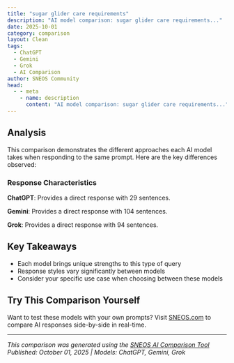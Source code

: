 ```yaml
---
title: "sugar glider care requirements"
description: "AI model comparison: sugar glider care requirements..."
date: 2025-10-01
category: comparison
layout: Clean
tags:
  - ChatGPT
  - Gemini
  - Grok
  - AI Comparison
author: SNEOS Community
head:
  - - meta
    - name: description
      content: "AI model comparison: sugar glider care requirements..."
---
```


<ChatComparison
  title="sugar glider care requirements"
  prompt="sugar glider care requirements"
  :responses='{"ChatGPT": "Sugar gliders are small, nocturnal marsupials native to Australia, Indonesia, and New Guinea. They can make wonderful pets but require specific care to thrive. Here are the primary care requirements for sugar gliders:\n\n### Housing\n- **Cage Size:** Minimum of 24\u201D x 24\u201D x 36\u201D tall, but bigger is always better since sugar gliders love to climb and glide.\n- **Bar Spacing:** No wider than \u00BD inch to prevent escapes.\n- **Material:** Wire cages with a solid base; avoid aquariums due to poor ventilation.\n- **Accessories:** Include branches, ropes, pouches or nesting boxes, exercise wheels (solid surface), and toys for mental stimulation.\n- **Bedding:** Use paper-based or aspen shavings; avoid cedar or pine as they are toxic.\n\n### Environment\n- **Temperature:** Maintain between 75-80\u00B0F (24-27\u00B0C). Avoid drafts and extreme temperature changes.\n- **Lighting:** Provide a natural day/night cycle. They are nocturnal, so they need darkness during the day to rest.\n- **Humidity:** Moderate humidity, around 50-60%. Use a humidifier if air is too dry.\n\n### Diet\n- **Staple Diet:** A balanced diet includes a mix of:\n - Protein (insects like mealworms, crickets, or specially formulated sugar glider pellets).\n - Fresh fruits (apples, pears, grapes, melons) and vegetables (carrots, sweet potatoes).\n - Calcium and vitamin supplements to prevent nutritional deficiencies.\n- **Treats:** Occasional treats like small amounts of honey or yogurt.\n- **Water:** Fresh water should always be available (preferably in a water bottle).\n\n### Social Needs\n- Sugar gliders are highly social animals and should be kept in pairs or small groups to prevent loneliness and depression.\n- They bond strongly with their owners but need gentle, regular handling.\n\n### Health and Hygiene\n- Regularly clean the cage, food dishes, and water bottles.\n- Monitor for any signs of illness (lethargy, weight loss, changes in feces).\n- Provide opportunities for exercise outside the cage in a safe, supervised environment.\n\n### Veterinary Care\n- Establish a relationship with an exotic animal veterinarian.\n- Regular health check-ups and assistance with nail trimming or other care needs.\n\n### Additional Tips\n- Sugar gliders are nocturnal, so they are most active at night.\n- They can live 10-15 years in captivity with proper care.\n- Avoid using scented or chemical cleaning products near their cage.\n\nIf you\u2019re considering sugar gliders as pets, ensure you have the time, resources, and commitment to meet their needs for a happy, healthy life.", "Gemini": "Okay, let\u0027s break down the care requirements for sugar gliders. They\u0027re complex and demanding pets, so thorough research is essential *before* considering getting them.\n\n**Important Considerations *Before* Getting Sugar Gliders:**\n\n* **Legality:** Sugar gliders are illegal in some states/countries. Check your local laws *before* even thinking about getting one.\n* **Commitment:** Sugar gliders can live 10-15 years. This is a long-term commitment.\n* **Social Needs:** Sugar gliders are *highly* social animals and *must* be kept in pairs or small groups. Keeping one alone is considered cruel and will lead to severe depression, behavioral problems, and health issues.\n* **Nocturnal:** They are most active at night, which means you\u0027ll need to be active during their awake hours to bond with them.\n* **Veterinary Care:** You\u0027ll need to find a veterinarian experienced with exotic animals, particularly sugar gliders. Not all vets are qualified. This can be expensive.\n* **Smell:** Sugar gliders have a distinct musky odor. Males especially scent-mark. While proper cleaning helps, it\u0027s not entirely eliminated.\n* **Noise:** They can be quite vocal, especially at night.\n* **Escape Artists:** They are small, agile, and can squeeze through tiny spaces. Secure housing and careful handling are crucial.\n* **Diet:** Their diet is complex and must be prepared carefully. Simply feeding them commercial pellets isn\u0027t sufficient and can lead to health problems.\n\n**Now, let\u0027s dive into the specific care aspects:**\n\n**1. Housing:**\n\n* **Cage Size:** The bigger, the better! A minimum of 24\u0022 x 24\u0022 x 36\u0022 high *per pair* is recommended. Taller cages are preferable for climbing. Wire cages with bars spaced no more than 1/2 inch apart are best.\n* **Cage Material:** Powder-coated wire is ideal. Avoid galvanized metal, as it can be toxic if ingested.\n* **Location:** Keep the cage in a quiet area, away from direct sunlight, drafts, and extreme temperatures.\n* **Enrichment:**\n * **Sleeping Pouch:** Provide at least one sleeping pouch per glider (soft fleece or cotton). Check them regularly for cleanliness.\n * **Branches \u0026 Climbing Toys:** Sugar gliders love to climb. Offer natural wood branches (make sure they are safe wood types), ropes, ladders, and other climbing toys.\n * **Toys:** Provide a variety of safe toys to keep them entertained. Rotate toys regularly to prevent boredom. Safe toys include bird toys (without small parts), plastic baby toys, and cardboard tubes.\n * **Exercise Wheel:** A solid-surface, glider-safe exercise wheel is essential for exercise. Wheels with mesh or bars are dangerous and can cause injuries.\n\n**2. Diet:**\n\n* **The HPW (High Protein Wombaroo) Diet or BML (Bourbon\u0027s Modified Leadbeater\u0027s) Diet are common starting points.** These recipes are complex and require very precise measurements and ingredients. Variations exist, but it\u0027s best to stick to the original recipes to start with until you gain experience. Here\u0027s a general overview. *It is crucial to do in-depth research on the specific diet you choose and adhere to the recipe meticulously.*\n* **Base Mix (Protein and Nutrients):**\n * HPW: Wombaroo High Protein Supplement is a key ingredient.\n * BML: Includes ingredients like baby cereal, honey, hard-boiled eggs, applesauce, and vitamins.\n* **Fruits and Vegetables:** Offer a variety of fresh fruits and vegetables daily. Examples:\n * **Fruits:** Apples, grapes, melon, berries, papaya, mango, kiwi\n * **Vegetables:** Sweet potato, carrots, corn, green beans, peas\n* **Insects:** Offer live insects (mealworms, crickets) several times a week as a protein source. Gut-load the insects before feeding them to your gliders (feed them nutritious food). Dusting the insects with a calcium supplement is a good idea.\n* **Supplements:** A calcium supplement is often recommended, especially if you are not using HPW or BML formulas. Follow a vet\u0027s recommendation.\n* **Water:** Provide fresh, clean water at all times in a sipper bottle and a small dish.\n* **Avoid:**\n * Chocolate\n * Onions\n * Garlic\n * Avocado\n * Processed foods\n * Sweets and sugary treats\n * Nuts with shells (they can get stuck)\n* **Feeding Schedule:** Offer the main diet in the evening, as they are nocturnal. Remove uneaten fresh food in the morning.\n\n**3. Hygiene:**\n\n* **Cage Cleaning:** Clean the cage thoroughly at least once a week. Remove soiled bedding and wipe down surfaces.\n* **Pouch Cleaning:** Wash sleeping pouches regularly.\n* **Food and Water Dishes:** Wash food and water dishes daily.\n* **Bathing:** Sugar gliders groom themselves, so you generally don\u0027t need to bathe them. If they get excessively dirty, you can use a damp washcloth to gently spot-clean them.\n\n**4. Handling and Bonding:**\n\n* **Patience is Key:** Building trust with sugar gliders takes time and patience.\n* **Start Slowly:** Begin by simply spending time near the cage, talking softly to them.\n* **Hand-Feeding:** Offer treats from your hand to encourage them to approach you. Mealworms or small pieces of fruit are good options.\n* **Pouch Time:** Once they are comfortable taking food from you, try to gently coax them into a bonding pouch that you wear. This allows them to get used to your scent and presence.\n* **Gentle Handling:** When handling, be gentle and avoid sudden movements. Support their body and tail.\n* **Consistency:** Interact with your gliders daily, especially during their active hours (evening and night).\n* **Never Force Interaction:** If they are scared or stressed, back off and try again later.\n* **Bonding Pouch:** wearing them close in a bonding pouch during the day helps to solidify the bond.\n\n**5. Health:**\n\n* **Veterinary Checkups:** Take your sugar gliders to a veterinarian experienced with exotic animals for regular checkups.\n* **Common Health Problems:**\n * **Calcium Deficiency:** Can lead to hind leg paralysis (HLP). Proper diet and calcium supplementation are crucial.\n * **Obesity:** Caused by overfeeding or a diet too high in fat.\n * **Dental Problems:** Can occur if their diet is too soft.\n * **Parasites:** Can be treated with medication.\n * **Stress-Related Illnesses:** Stress can weaken their immune system and make them susceptible to illness.\n * **Injuries:** Can occur from falls or improper handling.\n* **Signs of Illness:**\n * Loss of appetite\n * Lethargy\n * Diarrhea or constipation\n * Weight loss\n * Difficulty breathing\n * Discharge from eyes or nose\n * Changes in behavior\n * Self-mutilation\n* **Isolate sick gliders:** Immediately isolate a sick glider from its cage mates to prevent the spread of illness.\n* **Seek Veterinary Care Promptly:** If you notice any signs of illness, seek veterinary care immediately.\n\n**6. Enrichment and Mental Stimulation:**\n\n* **Rotate Toys Regularly:** Prevent boredom by rotating toys and providing new challenges.\n* **Foraging Opportunities:** Hide food in toys or around the cage to encourage natural foraging behavior.\n* **Supervised Playtime Outside the Cage:** Allow supervised playtime in a glider-proofed room. Make sure there are no hazards such as electrical cords, toxic plants, or open windows.\n* **Social Interaction:** Spend time interacting with your gliders daily. Talk to them, play with them, and offer them attention.\n\n**Important Reminders:**\n\n* **Do your research!** This is just an overview. Read books, join online forums, and talk to experienced sugar glider owners.\n* **Find a qualified veterinarian *before* you get sugar gliders.**\n* **Be prepared for the time, effort, and expense involved in caring for these animals.**\n* **Consider adopting from a rescue organization.** There are many sugar gliders in need of good homes.\n* **Don\u0027t get sugar gliders on a whim.** They are a long-term commitment.\n* **Never buy a single sugar glider.**\n\nSugar gliders can be rewarding pets for the right person, but they are not for everyone. Be sure you are prepared to meet their complex needs before bringing them into your home. Good luck!\n", "Grok": "Sugar gliders (Petaurus breviceps) are small, nocturnal marsupials native to Australia, New Guinea, and nearby islands. They are popular as exotic pets due to their small size, adorable appearance, and social nature. However, they have specific care requirements that must be met to ensure their health and well-being. Below is a detailed guide to sugar glider care:\n\n---\n\n### 1. Legal Considerations\n- **Check Local Laws**: Before getting a sugar glider, ensure they are legal to own in your area. Some states, provinces, or countries prohibit or restrict ownership of exotic pets like sugar gliders due to concerns about invasive species or animal welfare.\n- **Permit Requirements**: In some regions, a permit may be required to own a sugar glider.\n\n---\n\n### 2. Social Needs\n- **Social Animals**: Sugar gliders are highly social and should not be kept alone. They thrive in pairs or small groups. Keeping a single sugar glider can lead to loneliness, depression, and behavioral issues.\n- **Bonding with Humans**: They can bond with their owners but require daily interaction and handling to build trust. Spend time with them during their active hours (evenings and nights).\n- **Introduction**: When introducing new sugar gliders, do so gradually in a neutral space to avoid territorial conflicts.\n\n---\n\n### 3. Housing\n- **Cage Size**: Provide a large, tall cage with plenty of vertical space for climbing. A minimum size for a pair of sugar gliders is about 24\u0022 W x 24\u0022 D x 36\u0022 H (larger is better).\n- **Bar Spacing**: The bars should be no more than 0.5 inches apart to prevent escapes or injuries.\n- **Materials**: Use a cage made of uncoated wire mesh for ventilation, but ensure there are no sharp edges. Avoid cages with plastic coatings that gliders can chew.\n- **Enrichment**: Include branches, ropes, ladders, and platforms for climbing and exercise. Provide pouches or nest boxes for sleeping, as sugar gliders like to hide and feel secure.\n- **Location**: Place the cage in a quiet, draft-free area away from direct sunlight and extreme temperatures. Avoid areas with loud noises or high foot traffic during the day, as they are nocturnal and need rest.\n- **Temperature**: Maintain a temperature of 70\u201380\u00B0F (21\u201327\u00B0C). They are sensitive to cold and heat, so avoid placing their cage near heaters, air conditioners, or windows.\n\n---\n\n### 4. Diet\nSugar gliders have specific dietary needs, and improper feeding is a common cause of health issues. Their diet in the wild includes nectar, sap, insects, and small vertebrates. In captivity, their diet should mimic this balance.\n\n- **Balanced Diet**:\n - **Protein (25\u201330% of diet)**: Offer insects (crickets, mealworms) or high-quality commercial glider pellets. Small amounts of cooked, unseasoned chicken or eggs can also be given.\n - **Fruits and Vegetables (50\u201360% of diet)**: Provide a variety of fresh fruits (e.g., apples, bananas, grapes, mangoes) and vegetables (e.g., sweet potatoes, carrots, peas). Avoid toxic foods like avocado, chocolate, and onions.\n - **Nectar/Sap Substitute (20\u201325% of diet)**: Use a commercial glider nectar mix (like Glide-R-Chow or Leadbeater\u2019s Mix) or a homemade recipe approved by a vet to provide essential nutrients.\n- **Calcium-to-Phosphorus Ratio**: Ensure a proper balance (2:1) to prevent metabolic bone disease (MBD). Calcium supplements or gut-loaded insects can help.\n- **Water**: Provide fresh, clean water daily in a bottle or shallow dish. Avoid tap water with high chlorine content; filtered or bottled water is better.\n- **Feeding Schedule**: Feed in the evening, as they are nocturnal. Remove uneaten fresh food after 12\u201324 hours to prevent spoilage.\n- **Avoid**: Do not feed sugary human foods, dairy, or high-fat items, as these can lead to obesity and health problems.\n\n---\n\n### 5. Health and Veterinary Care\n- **Find an Exotic Vet**: Sugar gliders require specialized care, so locate a veterinarian experienced with exotic pets before bringing one home.\n- **Common Health Issues**:\n - **Metabolic Bone Disease (MBD)**: Caused by calcium deficiency or an improper diet, leading to weak bones, tremors, or paralysis. Prevent with a balanced diet and calcium supplements if needed.\n - **Obesity**: Caused by overfeeding or lack of exercise.\n - **Stress-Related Issues**: Loneliness or poor environment can lead to self-mutilation or behavioral issues.\n - **Parasites and Infections**: Regularly check for mites, fleas, and respiratory or digestive issues.\n- **Lifespan**: With proper care, sugar gliders can live 10\u201315 years in captivity.\n- **Spaying/Neutering**: Consider neutering males to prevent aggression and odor, and spaying females to avoid reproductive health issues. Consult a vet for the best approach.\n\n---\n\n### 6. Exercise and Mental Stimulation\n- **Out-of-Cage Time**: Allow supervised out-of-cage time daily (at least 1\u20132 hours) in a glider-safe room. Remove hazards like electrical cords, toxic plants, and open windows.\n- **Toys**: Provide safe toys like bird toys, bells, and foraging toys to keep them mentally stimulated. Rotate toys regularly to prevent boredom.\n- **Climbing Opportunities**: Their natural behavior involves climbing and gliding, so provide plenty of vertical space and structures in and out of the cage.\n- **Bonding Pouches**: Use a bonding pouch or small carrying bag to spend time with them during the day while they rest.\n\n---\n\n### 7. Grooming and Hygiene\n- **Self-Grooming**: Sugar gliders groom themselves and do not need baths. Bathing can strip natural oils from their fur and cause stress.\n- **Nail Trimming**: Their nails can grow long and sharp, so trim them regularly (every 2\u20134 weeks) or provide natural surfaces (like branches) for them to wear down their nails.\n- **Odor Control**: Males have scent glands and may mark territory, especially if not neutered. Keep the cage clean by spot-cleaning daily and doing a full clean weekly with a pet-safe disinfectant.\n- **Litter Training**: They cannot be fully litter-trained, but some owners place trays under favorite perches to catch droppings.\n\n---\n\n### 8. Handling and Interaction\n- **Slow Introduction**: Sugar gliders may be shy or nip when first introduced. Allow them to adjust to their new environment for a few days before handling.\n- **Gentle Handling**: Use both hands to scoop them up or let them climb onto you. Avoid grabbing them from above, as this mimics a predator.\n- **Evening Interaction**: Since they are nocturnal, interact with them during late afternoon or evening when they are awake and active.\n- **Children and Other Pets**: Supervise interactions with children and keep sugar gliders away from dogs, cats, or other predatory animals.\n\n---\n\n### 9. Breeding Considerations\n- **Avoid Unplanned Breeding**: Sugar gliders can reproduce quickly if males and females are housed together. Females carry joeys (babies) in a pouch for about 16 days, and joeys remain dependent for 2\u20133 months.\n- **Responsible Ownership**: Breeding should only be done by experienced owners with a plan for the offspring. Spaying/neutering is often recommended for pet gliders.\n\n---\n\n### 10. Things to Know Before Owning a Sugar Glider\n- **Time Commitment**: They require daily interaction and care, as well as significant time for bonding.\n- **Cost**: Initial setup (cage, accessories) and ongoing costs (food, vet care) can be expensive.\n- **Noise**: Sugar gliders are vocal, making barking, crabbing, or hissing sounds, especially at night. Be prepared for some noise if their cage is near sleeping areas.\n- **Lifespan Commitment**: With a lifespan of 10\u201315 years, owning a sugar glider is a long-term responsibility.\n\n---\n\n### Summary\nSugar gliders can be rewarding pets for dedicated owners who are prepared to meet their unique needs. They require a proper diet, a stimulating environment, social interaction, and regular veterinary care. Research thoroughly and ensure you can commit to their care before bringing one into your home. If possible, connect with local exotic pet communities or \u0441\u0430\u0445\u0430\u0440\u043D\u044B\u0439 \u043F\u043E\u0441\u0441\u0443\u043C owners for additional support and advice.\n\nIf you have specific questions about sugar glider care or need help with a particular aspect, feel free to ask!"}' 
  published-date="17:12"
/>

## Analysis

This comparison demonstrates the different approaches each AI model takes when responding to the same prompt. Here are the key differences observed:

### Response Characteristics

**ChatGPT**: Provides a direct response with 29 sentences. 

**Gemini**: Provides a direct response with 104 sentences. 

**Grok**: Provides a direct response with 94 sentences. 

## Key Takeaways

- Each model brings unique strengths to this type of query
- Response styles vary significantly between models
- Consider your specific use case when choosing between these models

## Try This Comparison Yourself

Want to test these models with your own prompts? Visit [SNEOS.com](https://sneos.com) to compare AI responses side-by-side in real-time.

---

*This comparison was generated using the [SNEOS AI Comparison Tool](https://sneos.com)*
*Published: October 01, 2025 | Models: ChatGPT, Gemini, Grok*
